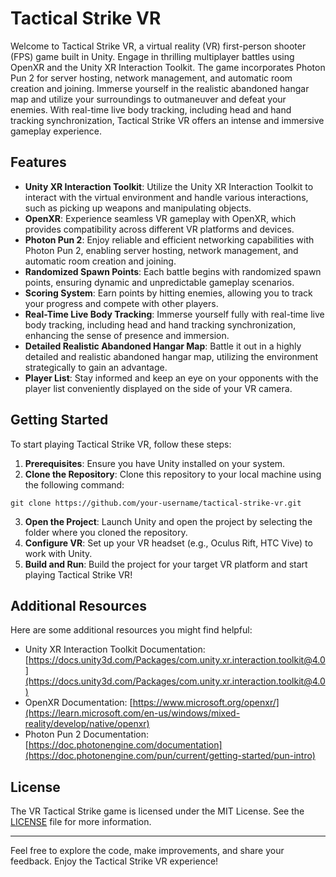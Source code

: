 # Tactical Strike VR

Welcome to Tactical Strike VR, a virtual reality (VR) first-person shooter (FPS) game built in Unity. Engage in thrilling multiplayer battles using OpenXR and the Unity XR Interaction Toolkit. The game incorporates Photon Pun 2 for server hosting, network management, and automatic room creation and joining. Immerse yourself in the realistic abandoned hangar map and utilize your surroundings to outmaneuver and defeat your enemies. With real-time live body tracking, including head and hand tracking synchronization, Tactical Strike VR offers an intense and immersive gameplay experience.

## Features

- **Unity XR Interaction Toolkit**: Utilize the Unity XR Interaction Toolkit to interact with the virtual environment and handle various interactions, such as picking up weapons and manipulating objects.
- **OpenXR**: Experience seamless VR gameplay with OpenXR, which provides compatibility across different VR platforms and devices.
- **Photon Pun 2**: Enjoy reliable and efficient networking capabilities with Photon Pun 2, enabling server hosting, network management, and automatic room creation and joining.
- **Randomized Spawn Points**: Each battle begins with randomized spawn points, ensuring dynamic and unpredictable gameplay scenarios.
- **Scoring System**: Earn points by hitting enemies, allowing you to track your progress and compete with other players.
- **Real-Time Live Body Tracking**: Immerse yourself fully with real-time live body tracking, including head and hand tracking synchronization, enhancing the sense of presence and immersion.
- **Detailed Realistic Abandoned Hangar Map**: Battle it out in a highly detailed and realistic abandoned hangar map, utilizing the environment strategically to gain an advantage.
- **Player List**: Stay informed and keep an eye on your opponents with the player list conveniently displayed on the side of your VR camera.

## Getting Started

To start playing Tactical Strike VR, follow these steps:

1. **Prerequisites**: Ensure you have Unity installed on your system.
2. **Clone the Repository**: Clone this repository to your local machine using the following command:

```shell
git clone https://github.com/your-username/tactical-strike-vr.git
```

3. **Open the Project**: Launch Unity and open the project by selecting the folder where you cloned the repository.
4. **Configure VR**: Set up your VR headset (e.g., Oculus Rift, HTC Vive) to work with Unity.
5. **Build and Run**: Build the project for your target VR platform and start playing Tactical Strike VR!

## Additional Resources

Here are some additional resources you might find helpful:

- Unity XR Interaction Toolkit Documentation: [https://docs.unity3d.com/Packages/com.unity.xr.interaction.toolkit@4.0](https://docs.unity3d.com/Packages/com.unity.xr.interaction.toolkit@4.0)
- OpenXR Documentation: [https://www.microsoft.org/openxr/](https://learn.microsoft.com/en-us/windows/mixed-reality/develop/native/openxr)
- Photon Pun 2 Documentation: [https://doc.photonengine.com/documentation](https://doc.photonengine.com/pun/current/getting-started/pun-intro)

## License

The VR Tactical Strike  game is licensed under the MIT License. See the [LICENSE](LICENSE) file for more information.

---

Feel free to explore the code, make improvements, and share your feedback. Enjoy the Tactical Strike VR experience!
